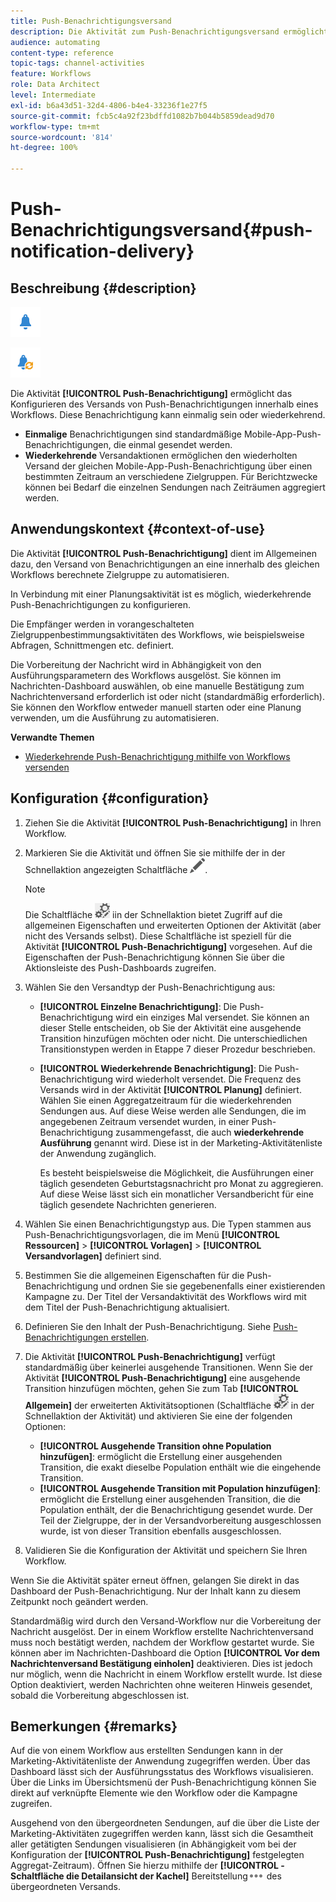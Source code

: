 ```yaml
---
title: Push-Benachrichtigungsversand
description: Die Aktivität zum Push-Benachrichtigungsversand ermöglicht den Versand von einmaligen oder wiederkehrenden Push-Benachrichtigungen innerhalb eines Workflows.
audience: automating
content-type: reference
topic-tags: channel-activities
feature: Workflows
role: Data Architect
level: Intermediate
exl-id: b6a43d51-32d4-4806-b4e4-33236f1e27f5
source-git-commit: fcb5c4a92f23bdffd1082b7b044b5859dead9d70
workflow-type: tm+mt
source-wordcount: '814'
ht-degree: 100%

---
```


# Push-Benachrichtigungsversand{#push-notification-delivery}

## Beschreibung {#description}

![](assets/push.png)

![](assets/recurrentpush.png)

Die Aktivität **[!UICONTROL Push-Benachrichtigung]** ermöglicht das Konfigurieren des Versands von Push-Benachrichtigungen innerhalb eines Workflows. Diese Benachrichtigung kann einmalig sein oder wiederkehrend.

* **Einmalige** Benachrichtigungen sind standardmäßige Mobile-App-Push-Benachrichtigungen, die einmal gesendet werden.
* **Wiederkehrende** Versandaktionen ermöglichen den wiederholten Versand der gleichen Mobile-App-Push-Benachrichtigung über einen bestimmten Zeitraum an verschiedene Zielgruppen. Für Berichtzwecke können bei Bedarf die einzelnen Sendungen nach Zeiträumen aggregiert werden.

## Anwendungskontext          {#context-of-use}

Die Aktivität **[!UICONTROL Push-Benachrichtigung]** dient im Allgemeinen dazu, den Versand von Benachrichtigungen an eine innerhalb des gleichen Workflows berechnete Zielgruppe zu automatisieren.

In Verbindung mit einer Planungsaktivität ist es möglich, wiederkehrende Push-Benachrichtigungen zu konfigurieren.

Die Empfänger werden in vorangeschalteten Zielgruppenbestimmungsaktivitäten des Workflows, wie beispielsweise Abfragen, Schnittmengen etc. definiert.

Die Vorbereitung der Nachricht wird in Abhängigkeit von den Ausführungsparametern des Workflows ausgelöst. Sie können im Nachrichten-Dashboard auswählen, ob eine manuelle Bestätigung zum Nachrichtenversand erforderlich ist oder nicht (standardmäßig erforderlich). Sie können den Workflow entweder manuell starten oder eine Planung verwenden, um die Ausführung zu automatisieren.

**Verwandte Themen**

* [Wiederkehrende Push-Benachrichtigung mithilfe von Workflows versenden](../../automating/using/recurring-push-notifications.md)

## Konfiguration {#configuration}

1. Ziehen Sie die Aktivität **[!UICONTROL Push-Benachrichtigung]** in Ihren Workflow.
1. Markieren Sie die Aktivität und öffnen Sie sie mithilfe der in der Schnellaktion angezeigten Schaltfläche ![](assets/edit_darkgrey-24px.png).

   >[!NOTE]
   >
   >Die Schaltfläche ![](assets/dlv_activity_params-24px.png) iin der Schnellaktion bietet Zugriff auf die allgemeinen Eigenschaften und erweiterten Optionen der Aktivität (aber nicht des Versands selbst). Diese Schaltfläche ist speziell für die Aktivität **[!UICONTROL Push-Benachrichtigung]** vorgesehen. Auf die Eigenschaften der Push-Benachrichtigung können Sie über die Aktionsleiste des Push-Dashboards zugreifen.

1. Wählen Sie den Versandtyp der Push-Benachrichtigung aus:

   * **[!UICONTROL Einzelne Benachrichtigung]**: Die Push-Benachrichtigung wird ein einziges Mal versendet. Sie können an dieser Stelle entscheiden, ob Sie der Aktivität eine ausgehende Transition hinzufügen möchten oder nicht. Die unterschiedlichen Transitionstypen werden in Etappe 7 dieser Prozedur beschrieben.
   * **[!UICONTROL Wiederkehrende Benachrichtigung]**: Die Push-Benachrichtigung wird wiederholt versendet. Die Frequenz des Versands wird in der Aktivität **[!UICONTROL Planung]** definiert. Wählen Sie einen Aggregatzeitraum für die wiederkehrenden Sendungen aus. Auf diese Weise werden alle Sendungen, die im angegebenen Zeitraum versendet wurden, in einer Push-Benachrichtigung zusammengefasst, die auch **wiederkehrende Ausführung** genannt wird. Diese ist in der Marketing-Aktivitätenliste der Anwendung zugänglich.

     Es besteht beispielsweise die Möglichkeit, die Ausführungen einer täglich gesendeten Geburtstagsnachricht pro Monat zu aggregieren. Auf diese Weise lässt sich ein monatlicher Versandbericht für eine täglich gesendete Nachrichten generieren.

1. Wählen Sie einen Benachrichtigungstyp aus. Die Typen stammen aus Push-Benachrichtigungsvorlagen, die im Menü **[!UICONTROL Ressourcen]** > **[!UICONTROL Vorlagen]** > **[!UICONTROL Versandvorlagen]** definiert sind.
1. Bestimmen Sie die allgemeinen Eigenschaften für die Push-Benachrichtigung und ordnen Sie sie gegebenenfalls einer existierenden Kampagne zu. Der Titel der Versandaktivität des Workflows wird mit dem Titel der Push-Benachrichtigung aktualisiert.
1. Definieren Sie den Inhalt der Push-Benachrichtigung. Siehe [Push-Benachrichtigungen erstellen](../../channels/using/preparing-and-sending-a-push-notification.md).
1. Die Aktivität **[!UICONTROL Push-Benachrichtigung]** verfügt standardmäßig über keinerlei ausgehende Transitionen. Wenn Sie der Aktivität **[!UICONTROL Push-Benachrichtigung]** eine ausgehende Transition hinzufügen möchten, gehen Sie zum Tab **[!UICONTROL Allgemein]** der erweiterten Aktivitätsoptionen (Schaltfläche ![](assets/dlv_activity_params-24px.png) in der Schnellaktion der Aktivität) und aktivieren Sie eine der folgenden Optionen:

   * **[!UICONTROL Ausgehende Transition ohne Population hinzufügen]**: ermöglicht die Erstellung einer ausgehenden Transition, die exakt dieselbe Population enthält wie die eingehende Transition.
   * **[!UICONTROL Ausgehende Transition mit Population hinzufügen]**: ermöglicht die Erstellung einer ausgehenden Transition, die die Population enthält, der die Benachrichtigung gesendet wurde. Der Teil der Zielgruppe, der in der Versandvorbereitung ausgeschlossen wurde, ist von dieser Transition ebenfalls ausgeschlossen.

1. Validieren Sie die Konfiguration der Aktivität und speichern Sie Ihren Workflow.

Wenn Sie die Aktivität später erneut öffnen, gelangen Sie direkt in das Dashboard der Push-Benachrichtigung. Nur der Inhalt kann zu diesem Zeitpunkt noch geändert werden.

Standardmäßig wird durch den Versand-Workflow nur die Vorbereitung der Nachricht ausgelöst. Der in einem Workflow erstellte Nachrichtenversand muss noch bestätigt werden, nachdem der Workflow gestartet wurde. Sie können aber im Nachrichten-Dashboard die Option **[!UICONTROL Vor dem Nachrichtenversand Bestätigung einholen]** deaktivieren. Dies ist jedoch nur möglich, wenn die Nachricht in einem Workflow erstellt wurde. Ist diese Option deaktiviert, werden Nachrichten ohne weiteren Hinweis gesendet, sobald die Vorbereitung abgeschlossen ist.

## Bemerkungen          {#remarks}

Auf die von einem Workflow aus erstellten Sendungen kann in der Marketing-Aktivitätenliste der Anwendung zugegriffen werden. Über das Dashboard lässt sich der Ausführungsstatus des Workflows visualisieren. Über die Links im Übersichtsmenü der Push-Benachrichtigung können Sie direkt auf verknüpfte Elemente wie den Workflow oder die Kampagne zugreifen.

Ausgehend von den übergeordneten Sendungen, auf die über die Liste der Marketing-Aktivitäten zugegriffen werden kann, lässt sich die Gesamtheit aller getätigten Sendungen visualisieren (in Abhängigkeit vom bei der Konfiguration der **[!UICONTROL Push-Benachrichtigung]** festgelegten Aggregat-Zeitraum). Öffnen Sie hierzu mithilfe der **[!UICONTROL -Schaltfläche die Detailansicht der Kachel]** Bereitstellung![](assets/wkf_dlv_detail_button.png) des übergeordneten Versands.
